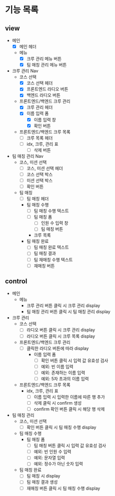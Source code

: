# 기능 목록

## view

- 메인
  - [x] 메인 헤더
  - 메뉴
    - [x] 크루 관리 메뉴 버튼
    - [x] 팀 매칭 관리 메뉴 버튼
- 크루 관리 Nav
  - 코스 선택
    - [x] 코스 선택 헤더
    - [x] 프론트엔드 라디오 버튼
    - [x] 백엔드 라디오 버튼
  - 프론트엔드/백엔드 크루 관리
    - [x] 크루 관리 헤더
    - [x] 이름 입력 폼
      - [x] 이름 입력 창
      - [x] 확인 버튼
  - 프론트엔드/백엔드 크루 목록
    - [ ] 크루 목록 헤더
    - [ ] idx, 크루, 관리 표
      - [ ] 삭제 버튼
- 팀 매칭 관리 Nav
  - 코스, 미션 선택
    - [ ] 코스, 미션 선택 헤더
    - [ ] 코스 선택 박스
    - [ ] 미션 선택 박스
    - [ ] 확인 버튼
  - 팀 매칭
    - [ ] 팀 매칭 헤더
    - 팀 매칭 수행
      - [ ] 팀 매칭 수행 텍스트
      - [ ] 팀 매칭 폼
        - [ ] 인원 수 입력 창
        - [ ] 팀 매칭 버튼
      - 크루 목록
    - 팀 매칭 완료
      - [ ] 팀 매칭 완료 텍스트
      - [ ] 팀 매칭 결과
      - [ ] 팀 재매칭 수행 텍스트
      - [ ] 재매칭 버튼

## control

- 메인
  - 메뉴
    - 크루 관리 버튼 클릭 시 크루 관리 display
    - 팀 매칭 관리 버튼 클릭 시 팀 매칭 관리 display
- 크루 관리
  - 코스 선택
    - [ ] 라디오 버튼 클릭 시 크루 관리 display
    - [ ] 라디오 버튼 클릭 시 크루 목록 display
  - 프론트엔드/백엔드 크루 관리
    - [ ] 클릭한 라디오 버튼에 따라 display
      - 이름 입력 폼
        - [ ] 확인 버튼 클릭 시 입력 값 유효성 검사
        - [ ] 예외: 빈 이름 입력
        - [ ] 예외: 존재하는 이름 입력
        - [ ] 예외: 5자 초과의 이름 입력
  - 프론트엔드/백엔드 크루 목록
    - idx, 크루, 관리 표
      - [ ] 이름 입력 시 입력한 이름에 따른 행 추가
      - [ ] 삭제 클릭 시 confirm 생성
      - [ ] confirm 확인 버튼 클릭 시 해당 행 삭제
- 팀 매칭 관리
  - 코스, 미션 선택
    - [ ] 확인 버튼 클릭 시 팀 매칭 수행 display
  - 팀 매칭 수행
    - 팀 매칭 폼
      - [ ] 팀 매칭 버튼 클릭 시 입력 값 유효성 검사
      - [ ] 예외: 빈 인원 수 입력
      - [ ] 예외: 문자열 입력
      - [ ] 예외: 정수가 아닌 숫자 입력
  - 팀 매칭 완료
    - [ ] 팀 매칭 시 display
    - [ ] 팀 매칭 결과 생성
    - [ ] 재매칭 버튼 클릭 시 팀 매칭 수행 display

